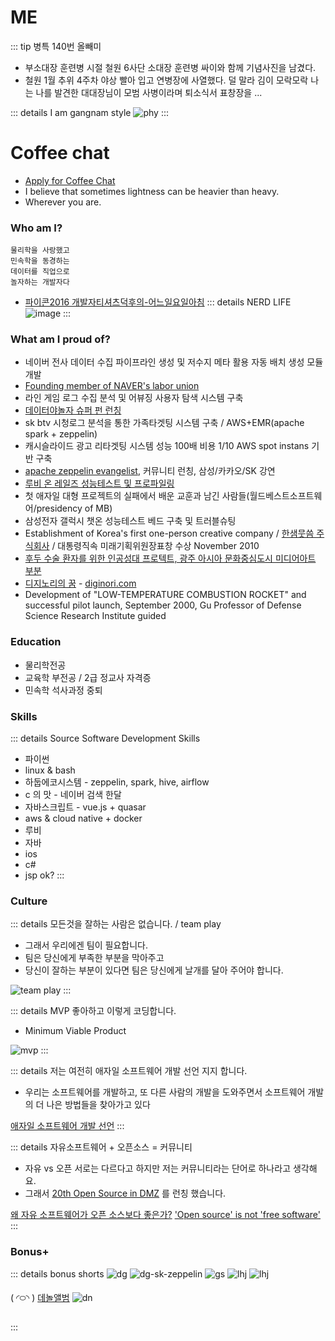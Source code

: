 # ME
::: tip 병특 140번 올빼미
- 부소대장 훈련병 시절 철원 6사단 소대장 훈련병 싸이와 함께 기념사진을 남겼다.
- 철원 1월 추위 4주차 야상 빨아 입고 연병장에 사열했다. 덜 말라 김이 모락모락 나는 나를 발견한 대대장님이 모범 사병이라며 퇴소식서 표창장을 ...

::: details I am gangnam style
![phy](../../../../images/about/me/phy.jpeg)
:::

# Coffee chat
- [Apply for Coffee Chat](https://cal.com/diginori/coffeechat)
- I believe that sometimes lightness can be heavier than heavy.
- Wherever you are.

### Who am I?
```
물리학을 사랑했고
민속학을 동경하는
데이터를 직업으로
놀자하는 개발자다
```
- [파이콘2016 개발자티셔츠덕후의-어느일요일아침](https://www.slideshare.net/diginorimin/2016-64973868)
::: details NERD LIFE
![image](https://user-images.githubusercontent.com/10396850/206878974-8097c549-8d55-441d-9564-7b5e6092bd62.png)
:::

<!-- 
![phy](../../../../images/about/me/line-bujang-2.jpeg)
![phy](../../../../images/about/me/m-and-l.png) -->

### What am I proud of?
- 네이버 전사 데이터 수집 파이프라인 생성 및 저수지 메타 활용 자동 배치 생성 모듈 개발
- [Founding member of NAVER's labor union](https://www.hankookilbo.com/News/Read/201804110457391978)
- 라인 게임 로그 수집 분석 및 어뷰징 사용자 탐색 시스템 구축
- [데이터야놀자 슈퍼 펀 런칭](https://byline.network/2017/10/11-5/)
- sk btv 시청로그 분석을 통한 가족타겟팅 시스템 구축 / AWS+EMR(apache spark + zeppelin)
- 캐시슬라이드 광고 리타겟팅 시스템 성능 100배 비용 1/10 AWS spot instans 기반 구축
- [apache zeppelin evangelist](https://www.slideshare.net/diginorimin/ss-60780570), 커뮤니티 런칭, 삼성/카카오/SK 강연
- [루비 온 레일즈 성능테스트 및 프로파일링](https://www.slideshare.net/diginorimin/ss-42434557)
- 첫 애자일 대형 프로젝트의 실패에서 배운 교훈과 남긴 사람들(월드베스트소프트웨어/presidency of MB)
- 삼성전자 갤럭시 챗온 성능테스트 베드 구축 및 트러블슈팅
- Establishment of Korea's first one-person creative company / [한샘뭇씀 주식회사](https://www.edaily.co.kr/news/read?newsId=02286166593162440&mediaCodeNo=257) / 대통령직속 미래기획위원장표창 수상 November 2010
- [후두 수술 환자를 위한 인공성대 프로텍트, 광주 아시아 문화중심도시 미디어아트 부분](https://www.chosun.com/site/data/html_dir/2010/09/28/2010092801552.html)
- [디지노리의 꿈](https://www.hani.co.kr/arti/economy/working/459626.html) - [diginori.com](https://diginori.com)
- Development of "LOW-TEMPERATURE COMBUSTION ROCKET" and successful pilot launch, September 2000, Gu Professor of Defense Science Research Institute guided

### Education
- 물리학전공
- 교육학 부전공 / 2급 정교사 자격증
- 민속학 석사과정 중퇴


### Skills
::: details Source Software Development Skills
- 파이썬
- linux & bash
- 하둡에코시스템 - zeppelin, spark, hive, airflow
- c 의 맛 - 네이버 검색 한달
- 자바스크립트 - vue.js + quasar
- aws & cloud native + docker
- 루비
- 자바
- ios
- c#
- jsp ok?
:::

### Culture
::: details 모든것을 잘하는 사람은 없습니다. / team play

- 그래서 우리에겐 팀이 필요합니다.
- 팀은 당신에게 부족한 부분을 막아주고 
- 당신이 잘하는 부분이 있다면 팀은 당신에게 날개를 달아 주어야 합니다.

![team play](https://www.wipub.net/wp-content/uploads/2019/10/101619_1128_TeamPlay1-700x303.jpg)
:::

::: details MVP 좋아하고 이렇게 코딩합니다.
- Minimum Viable Product

![mvp](../../../../images/about/me/mvp.png)
:::

::: details 저는 여전히 애자일 소프트웨어 개발 선언 지지 합니다.
- 우리는 소프트웨어를 개발하고, 또 다른 사람의 개발을
도와주면서 소프트웨어 개발의 더 나은 방법들을 찾아가고
있다

[애자일 소프트웨어 개발 선언](https://agilemanifesto.org/iso/ko/manifesto.html)
:::

::: details 자유소프트웨어 + 오픈소스 = 커뮤니티

- 자유 vs 오픈 서로는 다르다고 하지만 저는 커뮤니티라는 단어로 하나라고 생각해요.
- 그래서 [20th Open Source in DMZ](https://datayanolja.github.io/opensource-dmz-bus) 를 런칭 했습니다.

[왜 자유 소프트웨어가 오픈 소스보다 좋은가?](https://www.gnu.org/philosophy/free-software-for-freedom.ko.html)
['Open source' is not 'free software'](https://opensource.com/business/16/11/open-source-not-free-software)
:::

### Bonus+

::: details bonus shorts
![dg](../../../../images/about/me/dg-3-naver.jpeg)
![dg-sk-zeppelin](../../../../images/about/me/dg-min-sk-emr.jpeg)
![gs](../../../../images/about/me/gs.jpeg)
![lhj](../../../../images/about/me/m-and-l.png)
![lhj](../../../../images/about/me/db-b.jpeg)

( ◜࿀◝ ) [데놀앨범](https://photos.app.goo.gl/bjzHgdkjWCYATQCY2)
![dn](https://lh3.googleusercontent.com/pw/AL9nZEXXR-7VxWU6i7PQLIpw7427xaBetry88BRCyvNVerFvRz682fp2hcngmz_5jQfgTCo6LbAyGm110MVjmR6TtsX02cra6IZ_juumMb-KG0RpLjKTSI1xaDQbBQOMePybCkzFZuaEO15MFqm9ZQHXAXV3=w1440-h1080-no?authuser=0)

:::
